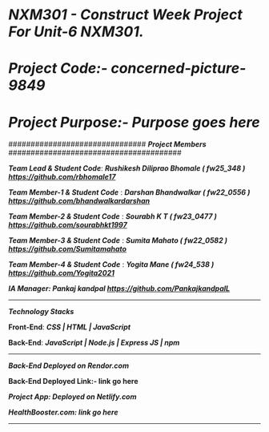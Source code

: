 # ***NXM301 - Construct Week Project For Unit-6 NXM301.***

# ***Project Code:-  concerned-picture-9849***

# ***Project Purpose:-  Purpose goes here***

############################### ***Project Members*** #######################################

***Team Lead & Student Code***: ***Rushikesh Diliprao Bhomale ( fw25_348 ) https://github.com/rbhomale17***

***Team Member-1 & Student Code*** : ***Darshan Bhandwalkar ( fw22_0556 ) https://github.com/bhandwalkardarshan***

***Team Member-2 & Student Code*** : ***Sourabh K T ( fw23_0477 ) https://github.com/sourabhkt1997***

***Team Member-3 & Student Code*** : ***Sumita Mahato ( fw22_0582 ) https://github.com/Sumitamahato***

***Team Member-4 & Student Code*** : ***Yogita Mane ( fw24_538 ) https://github.com/Yogita2021***

***IA Manager: Pankaj kandpal https://github.com/PankajkandpalL***

***

***Technology Stacks***

**Front-End**: ***CSS | HTML | JavaScript***

**Back-End**: ***JavaScript | Node.js | Express JS | npm***

***

***Back-End Deployed on Rendor.com***

**Back-End Deployed Link:- link go here**

***Project App: Deployed on Netlify.com***

***HealthBooster.com: link go here***

***